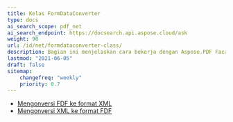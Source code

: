 ```yaml
---
title: Kelas FormDataConverter
type: docs
ai_search_scope: pdf_net
ai_search_endpoint: https://docsearch.api.aspose.cloud/ask
weight: 90
url: /id/net/formdataconverter-class/
description: Bagian ini menjelaskan cara bekerja dengan Aspose.PDF Facades menggunakan Kelas FormDataConverter.
lastmod: "2021-06-05"
draft: false
sitemap:
    changefreq: "weekly"
    priority: 0.7
---
```

- [Mengonversi FDF ke format XML](/pdf/id/net/converting-an-fdf-to-xml-format/)
- [Mengonversi XML ke format FDF](/pdf/id/net/converting-an-xml-to-fdf-format/)